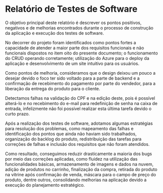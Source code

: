 # Relatório de Testes de Software

O objetivo principal deste relatório é descrever os pontos positivos, negativos e de melhorias encontrados durante o processo de construção da aplicação e execução dos testes de software. 

No decorrer do projeto foram identificados como pontos fortes a capacidade de atender a maior parte dos requisitos funcionais e não funcionais dispostos no item oito do presente documento; o funcionamento do CRUD operando corretamente; utilização do Azure para o deploy da aplicação e desenvolvimento de um site intuitivo para os usuários. 

Como pontos de melhoria, consideramos que o design deixou um pouco a desejar devido o foco ter sido voltado para a parte de backend e a confirmação de recebimento do pagamento por parte do vendedor, para a liberação da entrega do produto para o cliente. 

Detectamos falhas na validação do CPF e na edição deste, pois é possível alterá-lo e no recebimento do e-mail para redefinição de senha na caixa de entrada, infelizmente não foi possível realizar esta última tarefa devido o curto prazo. 

Após a realização dos testes de software, adotamos algumas estratégias para resolução dos problemas, como mapeamento das falhas e identificação dos pontos que ainda não haviam sido trabalhados, organização do backlog do produto, redistribuição das tarefas para correções de falhas e inclusão dos requisitos que não foram atendidos. 

Como resultado, conseguimos reduzir drasticamente a maioria dos bugs por meio das correções aplicadas, como fluidez na utilização das funcionalidades básicas, armazenamento de imagens e dados na nuvem, adição de produtos no carrinho, finalização da compra, retirada do produto na vitrine após confirmação de venda, máscara para o campo de preço do produto, dentre outros, consolidando melhorias na aplicação devido a execução do planejamento estratégico.